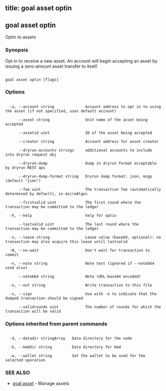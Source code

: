 title: goal asset optin
---
## goal asset optin



Optin to assets



### Synopsis



Opt in to receive a new asset. An account will begin accepting an asset by issuing a zero-amount asset transfer to itself.



```

goal asset optin [flags]

```



### Options



```

  -a, --account string              Account address to opt in to using the asset (if not specified, uses default account)

      --asset string                Unit name of the asset being accepted

      --assetid uint                ID of the asset being accepted

      --creator string              Account address for asset creator

      --dryrun-accounts strings     additional accounts to include into dryrun request obj

      --dryrun-dump                 Dump in dryrun format acceptable by dryrun REST api

      --dryrun-dump-format string   Dryrun dump format: json, msgp (default "json")

      --fee uint                    The transaction fee (automatically determined by default), in microAlgos

      --firstvalid uint             The first round where the transaction may be committed to the ledger

  -h, --help                        help for optin

      --lastvalid uint              The last round where the transaction may be committed to the ledger

  -x, --lease string                Lease value (base64, optional): no transaction may also acquire this lease until lastvalid

  -N, --no-wait                     Don't wait for transaction to commit

  -n, --note string                 Note text (ignored if --noteb64 used also)

      --noteb64 string              Note (URL-base64 encoded)

  -o, --out string                  Write transaction to this file

  -s, --sign                        Use with -o to indicate that the dumped transaction should be signed

      --validrounds uint            The number of rounds for which the transaction will be valid

```



### Options inherited from parent commands



```

  -d, --datadir stringArray   Data directory for the node

  -k, --kmddir string         Data directory for kmd

  -w, --wallet string         Set the wallet to be used for the selected operation

```



### SEE ALSO



* [goal asset](../../asset/asset/)	 - Manage assets



